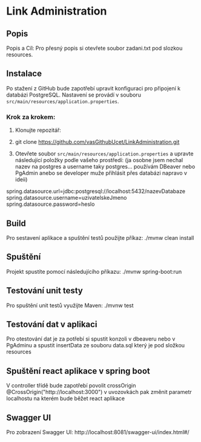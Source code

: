 # Link Administration

## Popis
Popis a Cíl:
Pro přesný popis si otevřete soubor zadani.txt pod slozkou resources.
## Instalace
Po stažení z GitHub bude zapotřebí upravit konfiguraci pro připojení k databázi PostgreSQL. Nastavení se provádí v souboru `src/main/resources/application.properties`.  


### Krok za krokem:
1. Klonujte repozitář:
2. git clone https://github.com/vasGithubUcet/LinkAdministration.git

3. Otevřete soubor `src/main/resources/application.properties` a upravte následující položky podle vašeho prostředí:
   (ja osobne jsem nechal nazev na postgres a username taky postgres... používám DBeaver nebo PgAdmin anebo se developer muže přihlásit přes databázi napravo v ideii)

spring.datasource.url=jdbc:postgresql://localhost:5432/nazevDatabaze  
spring.datasource.username=uzivatelskeJmeno  
spring.datasource.password=heslo

## Build
Pro sestavení aplikace a spuštění testů použijte příkaz:
./mvnw clean install


## Spuštění
Projekt spustíte pomocí následujícího příkazu:
./mvnw spring-boot:run


## Testování unit testy
Pro spuštění unit testů využijte Maven:
./mvnw test

## Testování dat v aplikaci
Pro otestování dat je za potřebí si spustit konzoli v dbeaveru nebo v PgAdminu a spustit insertData ze souboru data.sql který je pod složkou resources

## Spuštění react aplikace v spring boot 
V controller třídě bude zapotřebí povolit crossOrigin @CrossOrigin("http://localhost:3000") v uvozovkách pak změnit parametr localhostu na kterém bude běžet react aplikace

## Swagger UI
Pro zobrazení Swagger UI:
http://localhost:8081/swagger-ui/index.html#/




